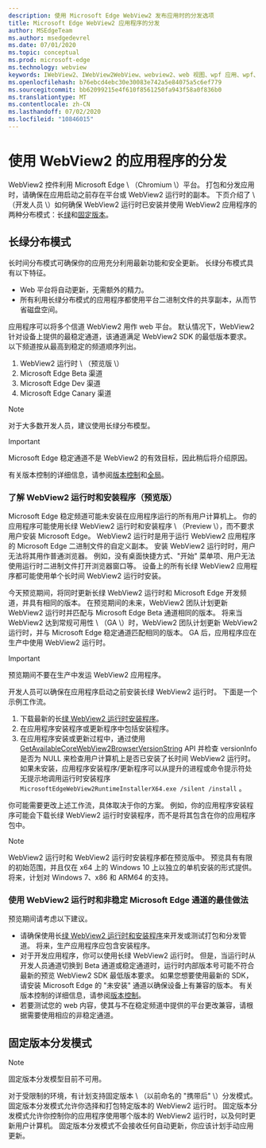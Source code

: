 ```yaml
---
description: 使用 Microsoft Edge WebView2 发布应用时的分发选项
title: Microsoft Edge WebView2 应用程序的分发
author: MSEdgeTeam
ms.author: msedgedevrel
ms.date: 07/01/2020
ms.topic: conceptual
ms.prod: microsoft-edge
ms.technology: webview
keywords: IWebView2、IWebView2WebView、webview2、web 视图、wpf 应用、wpf、edge、ICoreWebView2、ICoreWebView2Host、浏览器控件、边缘 html
ms.openlocfilehash: b76ebcd4ebc30e30083e742a5e84075a5c6ef779
ms.sourcegitcommit: bb62099215e4f610f8561250fa943f58a0f836b0
ms.translationtype: MT
ms.contentlocale: zh-CN
ms.lasthandoff: 07/02/2020
ms.locfileid: "10846015"
---
```

# 使用 WebView2 的应用程序的分发  

WebView2 控件利用 Microsoft Edge \ （Chromium \）平台。  打包和分发应用时，请确保在应用启动之前存在平台或 WebView2 运行时的副本。  下页介绍了 \ （开发人员 \）如何确保 WebView2 运行时已安装并使用 WebView2 应用程序的两种分布模式：长[绿](#evergreen-distribution-mode)和[固定版本](#fixed-version-distribution-mode)。  

## 长绿分布模式  

长时间分布模式可确保你的应用充分利用最新功能和安全更新。  长绿分布模式具有以下特征。  

*   Web 平台将自动更新，无需额外的精力。  
*   所有利用长绿分布模式的应用程序都使用平台二进制文件的共享副本，从而节省磁盘空间。  

应用程序可以将多个信道 WebView2 用作 web 平台。  默认情况下，WebView2 针对设备上提供的最稳定通道，该通道满足 WebView2 SDK 的最低版本要求。  以下频道按从最高到稳定的频道顺序列出。  

1.  WebView2 运行时 \ （预览版 \）  
1.  Microsoft Edge Beta 渠道  
1.  Microsoft Edge Dev 渠道  
1.  Microsoft Edge Canary 渠道    

> [!NOTE]
> 对于大多数开发人员，建议使用长绿分布模型。  

> [!IMPORTANT]
> Microsoft Edge 稳定通道不是 WebView2 的有效目标，因此稍后将介绍原因。  

有关版本控制的详细信息，请参阅[版本控制][ConceptsVersioning]和[全局][ReferenceWin3209538WebviewIdl]。  

### 了解 WebView2 运行时和安装程序（预览版）  

Microsoft Edge 稳定频道可能未安装在应用程序运行的所有用户计算机上。  你的应用程序可能使用长绿 WebView2 运行时和安装程序 \ （Preview \），而不要求用户安装 Microsoft Edge。  WebView2 运行时是用于运行 WebView2 应用程序的 Microsoft Edge 二进制文件的自定义副本。  安装 WebView2 运行时时，用户无法将其用作普通浏览器。  例如，没有桌面快捷方式、"开始" 菜单项、用户无法使用运行时二进制文件打开浏览器窗口等。  设备上的所有长绿 WebView2 应用程序都可能使用单个长时间 WebView2 运行时安装。  

今天预览期间，将同时更新长绿 WebView2 运行时和 Microsoft Edge 开发频道，并具有相同的版本。  在预览期间的未来，WebView2 团队计划更新 WebView2 运行时并匹配与 Microsoft Edge Beta 通道相同的版本。  将来当 WebView2 达到常规可用性 \ （GA \）时，WebView2 团队计划更新 WebView2 运行时，并与 Microsoft Edge 稳定通道匹配相同的版本。  GA 后，应用程序应在生产中使用 WebView2 运行时。  

> [!IMPORTANT]
> 预览期间不要在生产中发运 WebView2 应用程序。  

开发人员可以确保在应用程序启动之前安装长绿 WebView2 运行时。 下面是一个示例工作流。  

1.  下载最新的长[绿 WebView2 运行时安装程序][Webview2Installer]。  
1.  在应用程序安装程序或更新程序中包括安装程序。  
1.  在应用程序安装或更新过程中，通过使用[GetAvailableCoreWebView2BrowserVersionString](https://docs.microsoft.com/en-us/microsoft-edge/webview2/reference/win32/0-9-538/webview2-idl#getavailablecorewebview2browserversionstring) API 并检查 versionInfo 是否为 NULL 来检查用户计算机上是否已安装了长时间 WebView2 运行时。 如果未安装，应用程序安装程序/更新程序可以从提升的进程或命令提示符处无提示地调用运行时安装程序 `MicrosoftEdgeWebView2RuntimeInstallerX64.exe /silent /install` 。 

你可能需要更改上述工作流，具体取决于你的方案。  例如，你的应用程序安装程序可能会下载长绿 WebView2 运行时安装程序，而不是将其包含在你的应用程序包中。  

> [!NOTE]
> WebView2 运行时和 WebView2 运行时安装程序都在预览版中。  预览具有有限的初始范围，并且仅在 x64 上的 Windows 10 上以独立的单机安装的形式提供。  将来，计划对 Windows 7、x86 和 ARM64 的支持。  

### 使用 WebView2 运行时和非稳定 Microsoft Edge 通道的最佳做法  

预览期间请考虑以下建议。  

*   请确保使用长[绿 WebView2 运行时和安装程序][Webview2Installer]来开发或测试打包和分发管道。  将来，生产应用程序应包含安装程序。  
*   对于开发应用程序，你可以使用长绿 WebView2 运行时。  但是，当运行时从开发人员通道切换到 Beta 通道或稳定通道时，运行时内部版本号可能不符合最新的预览 WebView2 SDK 最低版本要求。  如果您想要使用最新的 SDK，请安装 Microsoft Edge 的 "未安装" 通道以确保设备上有兼容的版本。  有关版本控制的详细信息，请参阅[版本控制][ConceptsVersioning]。  
*   若要测试您的 web 内容，使其与不在稳定频道中提供的平台更改兼容，请根据需要使用相应的非稳定通道。  

## 固定版本分发模式  

> [!NOTE]
> 固定版本分发模型目前不可用。  

对于受限制的环境，有计划支持固定版本 \ （以前命名的 "携带后" \）分发模式。  固定版本分发模式允许你选择和打包特定版本的 WebView2 运行时。  固定版本分发模式允许你控制你的应用程序使用哪个版本的 WebView2 运行时，以及何时更新用户计算机。  固定版本分发模式不会接收任何自动更新，你应该计划手动应用更新。  

<!-- links -->  

[ConceptsVersioning]: ./versioning.md "了解浏览器版本和 WebView2 |Microsoft 文档"  
[ReferenceWin3209538WebviewIdl]: ../reference/win32/0-9-538/webview2-idl.md  "Globals |Microsoft 文档"  

[Webview2Installer]: https://developer.microsoft.com/microsoft-edge/webview2 "WebView2 安装程序"  
